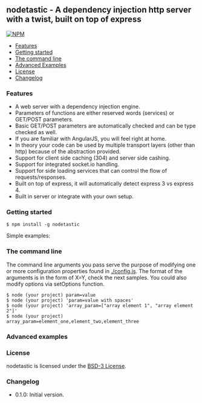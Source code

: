 ## nodetastic - A dependency injection http server with a twist, built on top of express

[![NPM](https://nodei.co/npm/nodetastic.png?mini=true)](https://nodei.co/npm/nodetastic/)

* [Features](#features)
* [Getting started](#getting-started)
* [The command line](#the-command-line)
* [Advanced Examples](#advanced-examples)
* [License](#license)
* [Changelog](#changelog)

### Features

* A web server with a dependency injection engine.
* Parameters of functions are either reserved words (services) or GET/POST parameters.
* Basic GET/POST parameters are automatically checked and can be type checked as well.
* If you are familiar with AngularJS, you will feel right at home.
* In theory your code can be used by multiple transport layers (other than http) because of the abstraction provided.
* Support for client side caching (304) and server side cashing.
* Support for integrated socket.io handling.
* Support for side loading services that can control the flow of requests/responses.
* Built on top of express, it will automatically detect express 3 vs express 4.
* Built in server or integrate with your own setup.

### Getting started

    $ npm install -g nodetastic

Simple examples:



### The command line

The command line arguments you pass serve the purpose of modifying one or more configuration properties found in [./config.js](http://bitbucket.org/ralphv/nodetastic/src/master/config.js).
The format of the arguments is in the form of X=Y, check the next samples.
You could also modify options via setOptions function.

    $ node (your project) param=value
    $ node (your project) 'param=value with spaces'
    $ node (your project) 'array_param=["array element 1", "array element 2"]'
    $ node (your project) array_param=element_one,element_two,element_three

### Advanced examples

### License

nodetastic is licensed under the [BSD-3 License](http://bitbucket.com/ralphv/nodetastic/raw/master/LICENSE).

### Changelog

* 0.1.0: Initial version.